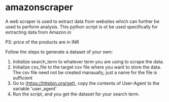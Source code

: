 # amazonscraper

A web scraper is used to extract data from websites which can further be used to perform analysis.
This python script is ot be used specifically for extracting data from Amazon.in

PS: price of the products are in INR

Follow the steps to generate a dataset of your own:
1. Initialize search_term to whatever term you are using to scrape the data.
2. Initialize csv_file to the target csv file where you want to store the data. The csv file need not be created manaually, just a name for the file is sufficient
3. Go to [(https://httpbin.org/get)](https://httpbin.org/get), copy the contents of User-Agent to the variable 'user_agent' 
4. Run the script, and you get the dataset for your search term.
